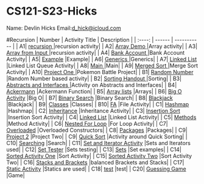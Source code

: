 # CS121-S23-Hicks
Name: Devlin Hicks
Email:d_hick@icloud.com
 
#Recursion
| Number | Activity Title | Description |
| :----: | ------ | ----------- |
| A1| [recursion ](https://github.com/Mythical-traveler/CS121-S23-Hicks/tree/main/cs121/recursion)   |recursion activity|
| A2| [Array Demo ](https://github.com/Mythical-traveler/CS121-S23-Hicks/tree/main/cs121/ArrayDemos)   |Array activity|
| A3| [Array from Input ](https://github.com/Mythical-traveler/CS121-S23-Hicks/tree/main/cs121/ArrayfromInput)   |recursion activity|
| A4| [Bank Account ](https://github.com/Mythical-traveler/CS121-S23-Hicks/tree/main/cs121/BankAccount)   |Bank Account Activity|
| A5| [Example](https://github.com/Mythical-traveler/CS121-S23-Hicks/tree/main/cs121/Example%20Project)   |Example|
| A6| [Generics ](https://github.com/Mythical-traveler/CS121-S23-Hicks/tree/main/cs121/Generics)   |Generics|
| A7| [Linked List ](https://github.com/Mythical-traveler/CS121-S23-Hicks/tree/main/cs121/LinkedListQueue)   |Linked List Queue Activity|
| A8| [Main ](https://github.com/Mythical-traveler/CS121-S23-Hicks/tree/main/cs121/Main)   |Main|
| A9| [Merged Sort ](https://github.com/Mythical-traveler/CS121-S23-Hicks/tree/main/cs121/MergeSortHandout)   |Merge Sort Activity|
| A10| [Project One ](https://github.com/Mythical-traveler/CS121-S23-Hicks/tree/main/cs121/Project1)   |Pokemon Battle Project|
| B1| [Random Number ](https://github.com/Mythical-traveler/CS121-S23-Hicks/tree/main/cs121/RandomNumberActivity)   |Random Number based activity|
| B2| [Sorting Handout ](https://github.com/Mythical-traveler/CS121-S23-Hicks/tree/main/cs121/SortingHandout)   |Sorting|
| B3| [Abstracts and Interfaces ](https://github.com/Mythical-traveler/CS121-S23-Hicks/tree/main/cs121/abstractAndInterfaces)   |Activity on Abstracts and Interfaces|
| B4| [Ackermann](https://github.com/Mythical-traveler/CS121-S23-Hicks/tree/main/cs121/ackermann)   |Ackermann Function|
| B5| [Array lists](https://github.com/Mythical-traveler/CS121-S23-Hicks/tree/main/cs121/arrayListDemo)   |Arrays|
| B6| [Big O Activity](https://github.com/Mythical-traveler/CS121-S23-Hicks/tree/main/cs121/bigOActivity)   |Big O|
| B7| [Binary Search](https://github.com/Mythical-traveler/CS121-S23-Hicks/tree/main/cs121/binarySearch)   |Binary Search|
| B8| [Blackjack](https://github.com/Mythical-traveler/CS121-S23-Hicks/tree/main/cs121/blackJack)   |Blackjack|
| B9| [Classes](https://github.com/Mythical-traveler/CS121-S23-Hicks/tree/main/cs121/classes)   |Classes|
| B10| [FA](https://github.com/Mythical-traveler/CS121-S23-Hicks/tree/main/cs121/fileActivity)   |File Activity|
| C1| [Hashmap](https://github.com/Mythical-traveler/CS121-S23-Hicks/tree/main/cs121/hashmapActivity)   |Hashmap|
| C2| [Inheritance](https://github.com/Mythical-traveler/CS121-S23-Hicks/tree/main/cs121/inheritanceActivity)   |Inheritance Activity|
| C3| [Insertion Sort](https://github.com/Mythical-traveler/CS121-S23-Hicks/tree/main/cs121/insertionSortActivity)   |Insertion Sort Activity|
| C4| [Linked List](https://github.com/Mythical-traveler/CS121-S23-Hicks/tree/main/cs121/linkedListActivity)   |Linked List Activity|
| C5| [Methods](https://github.com/Mythical-traveler/CS121-S23-Hicks/tree/main/cs121/methods)   |Method Activity|
| C6| [Nested For Loop](https://github.com/Mythical-traveler/CS121-S23-Hicks/tree/main/cs121/nestedForLoopsActivity)   |For Loop Activity|
| C7| [Overloaded](https://github.com/Mythical-traveler/CS121-S23-Hicks/tree/main/cs121/overloaded)   |Overloaded Constructors|
| C8| [Packages](https://github.com/Mythical-traveler/CS121-S23-Hicks/tree/main/cs121/packages)   |Packages|
| C9| [Project 2](https://github.com/Mythical-traveler/CS121-S23-Hicks/tree/main/cs121/project2)   |Project Two|
| C9| [Quick Sort](https://github.com/Mythical-traveler/CS121-S23-Hicks/tree/main/cs121/quicksort)   |Activity around Quick Sorting|
| C10| [Searching](https://github.com/Mythical-traveler/CS121-S23-Hicks/tree/main/cs121/search)   |Search|
| C11| [Set and Iterator Activity](https://github.com/Mythical-traveler/CS121-S23-Hicks/tree/main/cs121/setAndIteratorActivity)   |Sets and Iterators used|
| C12| [Set Tester](https://github.com/Mythical-traveler/CS121-S23-Hicks/tree/main/cs121/settest)   |Sets testing|
| C13| [Sets](https://github.com/Mythical-traveler/CS121-S23-Hicks/tree/main/cs121/setExample)   |Set examples|
| C14| [Sorted Activity One](https://github.com/Mythical-traveler/CS121-S23-Hicks/tree/main/cs121/sortedActivity1)   |Sort Activity|
| C15| [Sorted Activity Two](https://github.com/Mythical-traveler/CS121-S23-Hicks/tree/main/cs121/sortedActivity2)   |Sort Activity Two|
| C16| [Stacks and Brackets](https://github.com/Mythical-traveler/CS121-S23-Hicks/tree/main/cs121/stackBrackets)   |balanced Brackets and Stacks|
| C17| [Static Activity](https://github.com/Mythical-traveler/CS121-S23-Hicks/tree/main/cs121/staticActivity)   |Statics are used|
| C18| [test](https://github.com/Mythical-traveler/CS121-S23-Hicks/tree/main/cs121/test)   |test|
| C20| [Guessing Game](https://github.com/Mythical-traveler/CS121-S23-Hicks/blob/main/cs121/GuessingGame.java)   |Game|
























